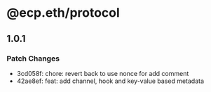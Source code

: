 # @ecp.eth/protocol

## 1.0.1

### Patch Changes

- 3cd058f: chore: revert back to use nonce for add comment
- 42ae8ef: feat: add channel, hook and key-value based metadata
